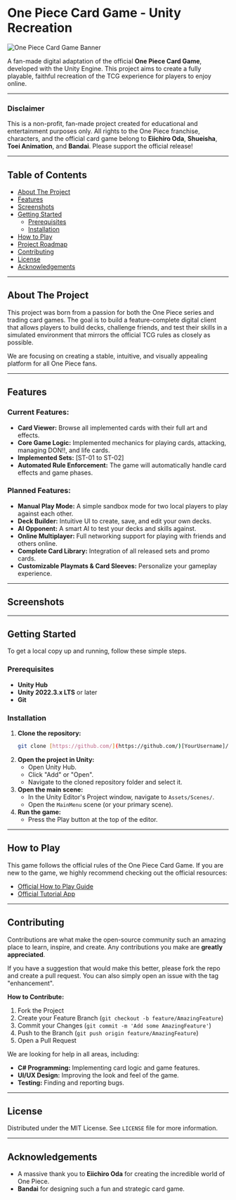 # One Piece Card Game - Unity Recreation

![One Piece Card Game Banner](https://placehold.co/800x200/003366/FFFFFF?text=One+Piece+Card+Game+Unity)

A fan-made digital adaptation of the official **One Piece Card Game**, developed with the Unity Engine. This project aims to create a fully playable, faithful recreation of the TCG experience for players to enjoy online.

---

### **Disclaimer**
This is a non-profit, fan-made project created for educational and entertainment purposes only. All rights to the One Piece franchise, characters, and the official card game belong to **Eiichiro Oda**, **Shueisha**, **Toei Animation**, and **Bandai**. Please support the official release!

---

## Table of Contents
* [About The Project](#about-the-project)
* [Features](#features)
* [Screenshots](#screenshots)
* [Getting Started](#getting-started)
    * [Prerequisites](#prerequisites)
    * [Installation](#installation)
* [How to Play](#how-to-play)
* [Project Roadmap](#project-roadmap)
* [Contributing](#contributing)
* [License](#license)
* [Acknowledgements](#acknowledgements)

---

## About The Project

This project was born from a passion for both the One Piece series and trading card games. The goal is to build a feature-complete digital client that allows players to build decks, challenge friends, and test their skills in a simulated environment that mirrors the official TCG rules as closely as possible.

We are focusing on creating a stable, intuitive, and visually appealing platform for all One Piece fans.

---

## Features

### Current Features:
* **Card Viewer:** Browse all implemented cards with their full art and effects.
* **Core Game Logic:** Implemented mechanics for playing cards, attacking, managing DON!!, and life cards.
* **Implemented Sets:** [ST-01 to ST-02]
* **Automated Rule Enforcement:** The game will automatically handle card effects and game phases.

### Planned Features:
* **Manual Play Mode:** A simple sandbox mode for two local players to play against each other.
* **Deck Builder:** Intuitive UI to create, save, and edit your own decks.
* **AI Opponent:** A smart AI to test your decks and skills against.
* **Online Multiplayer:** Full networking support for playing with friends and others online.
* **Complete Card Library:** Integration of all released sets and promo cards.
* **Customizable Playmats & Card Sleeves:** Personalize your gameplay experience.

---

## Screenshots

---

## Getting Started

To get a local copy up and running, follow these simple steps.

### Prerequisites

* **Unity Hub**
* **Unity 2022.3.x LTS** or later
* **Git**

### Installation

1.  **Clone the repository:**
    ```sh
    git clone [https://github.com/](https://github.com/)[YourUsername]/[YourRepositoryName].git
    ```
2.  **Open the project in Unity:**
    * Open Unity Hub.
    * Click "Add" or "Open".
    * Navigate to the cloned repository folder and select it.
3.  **Open the main scene:**
    * In the Unity Editor's Project window, navigate to `Assets/Scenes/`.
    * Open the `MainMenu` scene (or your primary scene).
4.  **Run the game:**
    * Press the Play button at the top of the editor.

---

## How to Play

This game follows the official rules of the One Piece Card Game. If you are new to the game, we highly recommend checking out the official resources:

* [Official How to Play Guide](https://en.onepiece-cardgame.com/rules/)
* [Official Tutorial App](https://en.onepiece-cardgame.com/rules/tutorial_app/)

---

## Contributing

Contributions are what make the open-source community such an amazing place to learn, inspire, and create. Any contributions you make are **greatly appreciated**.

If you have a suggestion that would make this better, please fork the repo and create a pull request. You can also simply open an issue with the tag "enhancement".

**How to Contribute:**
1.  Fork the Project
2.  Create your Feature Branch (`git checkout -b feature/AmazingFeature`)
3.  Commit your Changes (`git commit -m 'Add some AmazingFeature'`)
4.  Push to the Branch (`git push origin feature/AmazingFeature`)
5.  Open a Pull Request

We are looking for help in all areas, including:
* **C# Programming:** Implementing card logic and game features.
* **UI/UX Design:** Improving the look and feel of the game.
* **Testing:** Finding and reporting bugs.

---

## License

Distributed under the MIT License. See `LICENSE` file for more information.

---

## Acknowledgements
* A massive thank you to **Eiichiro Oda** for creating the incredible world of One Piece.
* **Bandai** for designing such a fun and strategic card game.
